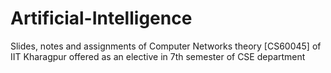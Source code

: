 # Artificial-Intelligence
Slides, notes and assignments of Computer Networks theory [CS60045] of IIT Kharagpur offered as an elective in 7th semester of CSE department
